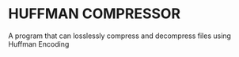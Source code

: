 # HUFFMAN COMPRESSOR
A  program that can losslessly compress and decompress files using Huffman Encoding

